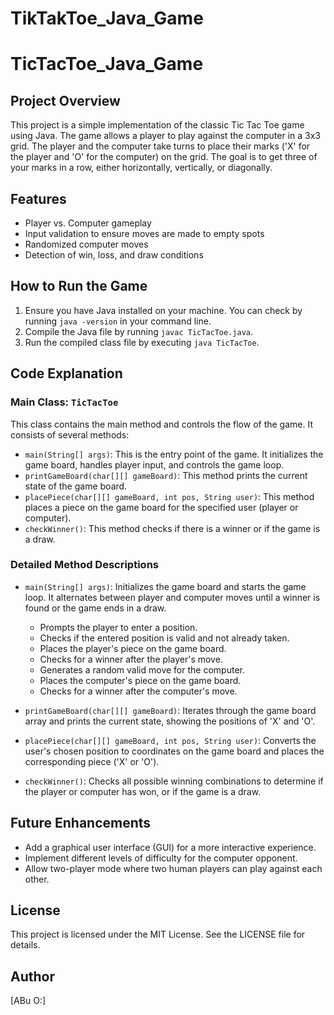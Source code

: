 # TikTakToe_Java_Game

# TicTacToe_Java_Game

## Project Overview

This project is a simple implementation of the classic Tic Tac Toe game using Java. The game allows a player to play against the computer in a 3x3 grid. The player and the computer take turns to place their marks ('X' for the player and 'O' for the computer) on the grid. The goal is to get three of your marks in a row, either horizontally, vertically, or diagonally.

## Features

- Player vs. Computer gameplay
- Input validation to ensure moves are made to empty spots
- Randomized computer moves
- Detection of win, loss, and draw conditions

## How to Run the Game

1. Ensure you have Java installed on your machine. You can check by running `java -version` in your command line.
2. Compile the Java file by running `javac TicTacToe.java`.
3. Run the compiled class file by executing `java TicTacToe`.

## Code Explanation

### Main Class: `TicTacToe`

This class contains the main method and controls the flow of the game. It consists of several methods:

- `main(String[] args)`: This is the entry point of the game. It initializes the game board, handles player input, and controls the game loop.
- `printGameBoard(char[][] gameBoard)`: This method prints the current state of the game board.
- `placePiece(char[][] gameBoard, int pos, String user)`: This method places a piece on the game board for the specified user (player or computer).
- `checkWinner()`: This method checks if there is a winner or if the game is a draw.

### Detailed Method Descriptions

- `main(String[] args)`: Initializes the game board and starts the game loop. It alternates between player and computer moves until a winner is found or the game ends in a draw.
  - Prompts the player to enter a position.
  - Checks if the entered position is valid and not already taken.
  - Places the player's piece on the game board.
  - Checks for a winner after the player's move.
  - Generates a random valid move for the computer.
  - Places the computer's piece on the game board.
  - Checks for a winner after the computer's move.

- `printGameBoard(char[][] gameBoard)`: Iterates through the game board array and prints the current state, showing the positions of 'X' and 'O'.

- `placePiece(char[][] gameBoard, int pos, String user)`: Converts the user's chosen position to coordinates on the game board and places the corresponding piece ('X' or 'O').

- `checkWinner()`: Checks all possible winning combinations to determine if the player or computer has won, or if the game is a draw.

## Future Enhancements

- Add a graphical user interface (GUI) for a more interactive experience.
- Implement different levels of difficulty for the computer opponent.
- Allow two-player mode where two human players can play against each other.

## License

This project is licensed under the MIT License. See the LICENSE file for details.

## Author

[ABu O:]

